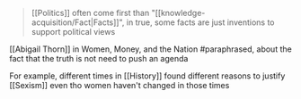 > [[Politics]] often come first than "[[knowledge-acquisition/Fact|Facts]]", in true, some facts are just inventions to support political views

[[Abigail Thorn]] in Women, Money, and the Nation #paraphrased, about the fact that the truth is not need to push an agenda

For example, different times in [[History]] found different reasons to justify [[Sexism]] even tho women haven't changed in those times